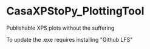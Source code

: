 # CasaXPStoPy_PlottingTool
Publishable XPS plots without the suffering

To update the .exe requires installing "Github LFS"
